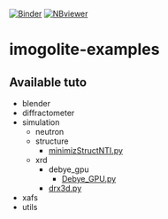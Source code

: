 [![Binder](https://mybinder.org/badge_logo.svg)](https://mybinder.org/v2/gh/gmonet/imoglite-examples/master?filepath=index.ipynb)
[![NBviewer](https://raw.githubusercontent.com/jupyter/design/master/logos/Badges/nbviewer_badge.png)](https://mybinder.org/v2/gh/gmonet/imoglite-examples/master?filepath=index.ipynb)

# imogolite-examples

## Available tuto
- blender
- diffractometer
- simulation
    - neutron
    - structure
        - [minimizStructNTI.py](https://nbviewer.jupyter.org/github/gmonet/imoglite-examples/blob/master/simulation/structure/minimizStructNTI.ipynb)
    - xrd
        - debye_gpu
            - [Debye_GPU.py](https://nbviewer.jupyter.org/github/gmonet/imoglite-examples/blob/master/simulation/xrd/drx3d.ipynb)
        - [drx3d.py](https://nbviewer.jupyter.org/github/gmonet/imoglite-examples/blob/master/simulation/xrd/debye_gpu/Debye_GPU.ipynb)
- xafs
- utils